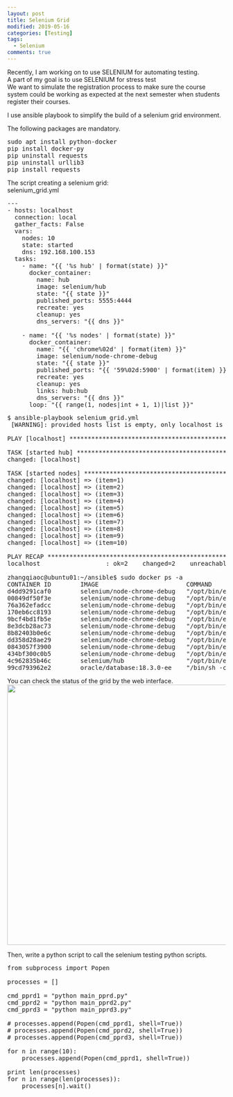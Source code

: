 ```yaml
---
layout: post
title: Selenium Grid
modified: 2019-05-16
categories: [Testing]
tags: 
  - Selenium
comments: true
---
```

Recently, I am working on to use SELENIUM for automating testing. <br/>
A part of my goal is to use SELENIUM for stress test<br/>
We want to simulate the registration process to make sure the course system could be working as expected at the next semester when students register their courses.

I use ansible playbook to simplify the build of a selenium grid environment.

The following packages are mandatory.
<pre class="prettyprint lang-sh linenums=1 ">
sudo apt install python-docker
pip install docker-py
pip uninstall requests 
pip uninstall urllib3 
pip install requests
</pre>

The script creating a selenium grid: <br/> 
selenium_grid.yml
<pre class="prettyprint linenums=1 ">
---
- hosts: localhost
  connection: local
  gather_facts: False
  vars:
    nodes: 10
    state: started
    dns: 192.168.100.153
  tasks:
    - name: "&#123;&#123; '%s hub' | format(state) &#125;&#125;"
      docker_container:
        name: hub
        image: selenium/hub
        state: "&#123;&#123; state &#125;&#125;"
        published_ports: 5555:4444
        recreate: yes
        cleanup: yes
        dns_servers: "&#123;&#123; dns &#125;&#125;"

    - name: "&#123;&#123; '%s nodes' | format(state) &#125;&#125;"
      docker_container:
        name: "&#123;&#123; 'chrome%02d' | format(item) &#125;&#125;"
        image: selenium/node-chrome-debug
        state: "&#123;&#123; state &#125;&#125;"
        published_ports: "&#123;&#123; '59%02d:5900' | format(item) &#125;&#125;"
        recreate: yes
        cleanup: yes
        links: hub:hub
        dns_servers: "&#123;&#123; dns &#125;&#125;"
      loop: "&#123;&#123; range(1, nodes|int + 1, 1)|list &#125;&#125;"
</pre>
 
<pre class="prettyprint lang-sh linenums=1 ">
$ ansible-playbook selenium_grid.yml 
 [WARNING]: provided hosts list is empty, only localhost is available. Note that the implicit localhost does not match 'all'

PLAY [localhost] *******************************************************************************************************************

TASK [started hub] *****************************************************************************************************************
changed: [localhost]

TASK [started nodes] ***************************************************************************************************************
changed: [localhost] => (item=1)
changed: [localhost] => (item=2)
changed: [localhost] => (item=3)
changed: [localhost] => (item=4)
changed: [localhost] => (item=5)
changed: [localhost] => (item=6)
changed: [localhost] => (item=7)
changed: [localhost] => (item=8)
changed: [localhost] => (item=9)
changed: [localhost] => (item=10)

PLAY RECAP *************************************************************************************************************************
localhost                  : ok=2    changed=2    unreachable=0    failed=0   

zhangqiaoc@ubuntu01:~/ansible$ sudo docker ps -a
CONTAINER ID        IMAGE                        COMMAND                  CREATED              STATUS                     PORTS                    NAMES
d4dd9291caf0        selenium/node-chrome-debug   "/opt/bin/entry_poin"   About a minute ago   Up About a minute          0.0.0.0:5910->5900/tcp   chrome10
00849df50f3e        selenium/node-chrome-debug   "/opt/bin/entry_poin"   About a minute ago   Up About a minute          0.0.0.0:5909->5900/tcp   chrome09
76a362efadcc        selenium/node-chrome-debug   "/opt/bin/entry_poin"   About a minute ago   Up About a minute          0.0.0.0:5908->5900/tcp   chrome08
170eb6cc8193        selenium/node-chrome-debug   "/opt/bin/entry_poin"   About a minute ago   Up About a minute          0.0.0.0:5907->5900/tcp   chrome07
9bcf4bd1fb5e        selenium/node-chrome-debug   "/opt/bin/entry_poin"   About a minute ago   Up About a minute          0.0.0.0:5906->5900/tcp   chrome06
8e3dcb28ac73        selenium/node-chrome-debug   "/opt/bin/entry_poin"   2 minutes ago        Up About a minute          0.0.0.0:5905->5900/tcp   chrome05
8b82403b0e6c        selenium/node-chrome-debug   "/opt/bin/entry_poin"   2 minutes ago        Up 2 minutes               0.0.0.0:5904->5900/tcp   chrome04
dd358d28ae29        selenium/node-chrome-debug   "/opt/bin/entry_poin"   2 minutes ago        Up 2 minutes               0.0.0.0:5903->5900/tcp   chrome03
0843057f3900        selenium/node-chrome-debug   "/opt/bin/entry_poin"   2 minutes ago        Up 2 minutes               0.0.0.0:5902->5900/tcp   chrome02
434bf300c0b5        selenium/node-chrome-debug   "/opt/bin/entry_poin"   2 minutes ago        Up 2 minutes               0.0.0.0:5901->5900/tcp   chrome01
4c962835b46c        selenium/hub                 "/opt/bin/entry_poin"   2 minutes ago        Up 2 minutes               0.0.0.0:5555->4444/tcp   hub
99cd793962e2        oracle/database:18.3.0-ee    "/bin/sh -c 'exec $O"   3 weeks ago          Exited (137) 2 weeks ago                            oracle18
</pre>

You can check the status of the grid by the web interface.
<img src="{{site.baseurl}}/images/20190515.1.png" width="600"/>

Then, write a python script to call the selenium testing python scripts.
<pre class="prettyprint lang-python linenums=1 ">
from subprocess import Popen

processes = []

cmd_pprd1 = "python main_pprd.py"
cmd_pprd2 = "python main_pprd2.py"
cmd_pprd3 = "python main_pprd3.py"

# processes.append(Popen(cmd_pprd1, shell=True))
# processes.append(Popen(cmd_pprd2, shell=True))
# processes.append(Popen(cmd_pprd3, shell=True))

for n in range(10):
    processes.append(Popen(cmd_pprd1, shell=True))

print len(processes)
for n in range(len(processes)):
    processes[n].wait()
</pre>




